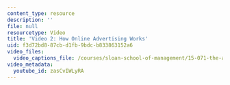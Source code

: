 ```yaml
---
content_type: resource
description: ''
file: null
resourcetype: Video
title: 'Video 2: How Online Advertising Works'
uid: f3d72bd8-87cb-d1fb-9bdc-b833863152a6
video_files:
  video_captions_file: /courses/sloan-school-of-management/15-071-the-analytics-edge-spring-2017/linear-optimization/google-adwords-optimizing-online-advertising-recitation/video-2-how-online-advertising-works/video-2-how-online-advertising-works-0/zasCvIWLyRA.vtt
video_metadata:
  youtube_id: zasCvIWLyRA
---
```

